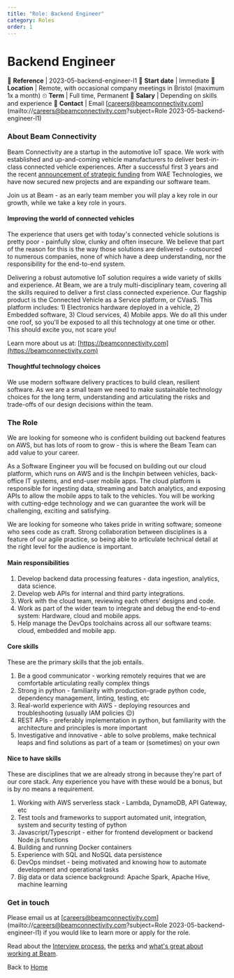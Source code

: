 ```yaml
---
title: "Role: Backend Engineer"
category: Roles
order: 1
---
```


<h1>Backend Engineer</h1>

📝 **Reference** | 2023-05-backend-engineer-l1
📅 **Start date** | Immediate
📍 **Location** | Remote, with occasional company meetings in Bristol (maximum 1x a month)
⏲ **Term** | Full time, Permanent
👛 **Salary** | Depending on skills and experience
📧 **Contact** | Email [careers@beamconnectivity.com](mailto://careers@beamconnectivity.com?subject=Role 2023-05-backend-engineer-l1)


### About Beam Connectivity

Beam Connectivity are a startup in the automotive IoT space. We work with established and up-and-coming vehicle manufacturers to deliver best-in-class connected vehicle experiences. After a successful first 3 years and the recent [announcement of strategic funding](https://www.automotiveworld.com/news-releases/wae-announces-a-strategic-equity-investment-in-beam-connectivity-limited-supporting-the-commercialisation-of-connected-vehicle-systems/) from WAE Technologies, we have now secured new projects and are expanding our software team. 

Join us at Beam - as an early team member you will play a key role in our growth, while we take a key role in yours.

#### Improving the world of connected vehicles

The experience that users get with today's connected vehicle solutions is pretty poor - painfully slow, clunky and often insecure. We believe that part of the reason for this is the way those solutions are delivered - outsourced to numerous companies, none of which have a deep understanding, nor the responsibility for the end-to-end system. 

Delivering a robust automotive IoT solution requires a wide variety of skills and experience. At Beam, we are a truly multi-disciplinary team, covering all the skills required to deliver a first class connected experience. Our flagship product is the Connected Vehicle as a Service platform, or CVaaS. This platform includes: 1) Electronics hardware deployed in a vehicle, 2) Embedded software, 3) Cloud services, 4) Mobile apps. We do all this under one roof, so you'll be exposed to all this technology at one time or other. This should excite you, not scare you!

Learn more about us at: [https://beamconnectivity.com](https://beamconnectivity.com)

#### Thoughtful technology choices

We use modern software delivery practices to build clean, resilient software. As we are a small team we need to make sustainable technology choices for the long term, understanding and articulating the risks and trade-offs of our design decisions within the team. 

### The Role

We are looking for someone who is confident building out backend features on AWS, but has lots of room to grow - this is where the Beam Team can add value to your career.

As a Software Engineer you will be focused on building out our cloud platform, which runs on AWS and is the linchpin between vehicles, back-office IT systems, and end-user mobile apps. The cloud platform is responsible for ingesting data, streaming and batch analytics, and exposing APIs to allow the mobile apps to talk to the vehicles. You will be working with cutting-edge technology and we can guarantee the work will be challenging, exciting and satisfying.

We are looking for someone who takes pride in writing software; someone who sees code as craft. Strong collaboration between disciplines is a feature of our agile practice, so being able to articulate technical detail at the right level for the audience is important.

#### Main responsibilities

1. Develop backend data processing features - data ingestion, analytics, data science.
1. Develop web APIs for internal and third party integrations.
1. Work with the cloud team, reviewing each others' designs and code.
1. Work as part of the wider team to integrate and debug the end-to-end system: Hardware, cloud and mobile apps.
1. Help manage the DevOps toolchains across all our software teams: cloud, embedded and mobile app.

#### Core skills

These are the primary skills that the job entails.

1. Be a good communicator - working remotely requires that we are comfortable articulating really complex things
1. Strong in python - familiarity with production-grade python code, dependency management, linting, testing, etc
1. Real-world experience with AWS - deploying resources and troubleshooting (usually IAM policies 😉)
1. REST APIs - preferably implementation in python, but familiarity with the architecture and principles is more important 
1. Investigative and innovative - able to solve problems, make technical leaps and find solutions as part of a team or (sometimes) on your own

#### Nice to have skills

These are disciplines that we are already strong in because they're part of our core stack. Any experience you have with these would be a bonus, but is by no means a requirement.

1. Working with AWS serverless stack - Lambda, DynamoDB, API Gateway, etc
1. Test tools and frameworks to support automated unit, integration, system and security testing of python
1. Javascript/Typescript - either for frontend development or backend Node.js functions
1. Building and running Docker containers
1. Experience with SQL and NoSQL data persistence
1. DevOps mindset - being motivated and knowing how to automate development and operational tasks
1. Big data or data science background: Apache Spark, Apache Hive, machine learning

### Get in touch

Please email us at [careers@beamconnectivity.com](mailto://careers@beamconnectivity.com?subject=Role 2023-05-backend-engineer-l1) if you would like to learn more or apply for the role.

Read about the [Interview process](/#interview-process), the [perks](/#beam-team-perks) and [what's great about working at Beam](/#life-at-beam).

Back to [Home](/)
